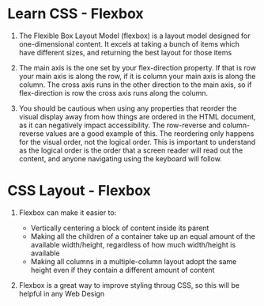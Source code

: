 # Learn CSS - Flexbox

1. The Flexible Box Layout Model (flexbox) is a layout model designed for one-dimensional content. It excels at taking a bunch of items which have different sizes, and returning the best layout for those items

2. The main axis is the one set by your flex-direction property. If that is row your main axis is along the row, if it is column your main axis is along the column.
   The cross axis runs in the other direction to the main axis, so if flex-direction is row the cross axis runs along the column.

3. You should be cautious when using any properties that reorder the visual display away from how things are ordered in the HTML document, as it can negatively impact accessibility. The row-reverse and column-reverse values are a good example of this. The reordering only happens for the visual order, not the logical order. This is important to understand as the logical order is the order that a screen reader will read out the content, and anyone navigating using the keyboard will follow.

# CSS Layout - Flexbox

1. Flexbox can make it easier to:
      - Vertically centering a block of content inside its parent
      - Making all the children of a container take up an equal amount of the available width/height, regardless of how much width/height is available
      - Making all columns in a multiple-column layout adopt the same height even if they contain a different amount of content

2. Flexbox is a great way to improve styling throug CSS, so this will be helpful in any Web Design
